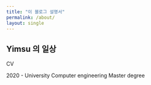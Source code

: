 ```yaml
---
title: "이 블로그 설명서"
permalink: /about/
layout: single
---
```


## Yimsu 의 일상 



CV

2020 -  University Computer engineering Master degree
